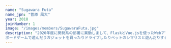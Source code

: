 ```yaml
---
name: "Sugawara Futa"
name_jpn: "菅原 風大"
year: 2018
joinNumber: 1
image: "/images/members/SugawaraFuta.jpg"
description: "2020年度に開発系の部署に異動しまして、FlaskとVue.jsを使ったWebアプリの受託開発を主にやってます。プログラミング系の新人研修講師もやってました。
ボードゲームで遊んだりガジェットを買ったりドライブしたりペットのシマリスと遊んだりするのが好きです。よろしくお願いします。"
---
```


